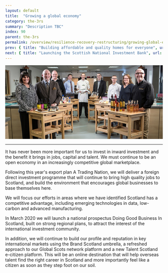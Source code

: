 ```yaml
---
layout: default
title:  "Growing a global economy"
category: the-3rs
summary: "Description TBC"
index: 90
parent: the-3rs
permalink: /overview/resilience-recovery-restructuring/growing-global-economy/
prev: { title: "Building affordable and quality homes for everyone", url: "/overview/resilience-recovery-restructuring/building-affordable-and-quality-homes-for-everyone/" }
next: { title: "Launching the Scottish National Investment Bank", url: "/overview/resilience-recovery-restructuring/launching-scottish-national-investment-bank/" }
---
```

![](/assets/images/pageimages/Overview.2.jpg)
<br>
<hr>

It has never been more important for us to invest in inward investment and the benefit it brings in jobs, capital and talent. We must continue to be an open economy in an increasingly competitive global marketplace.  

Following this year's export plan A Trading Nation, we will deliver a foreign direct investment programme that will continue to bring high quality jobs to Scotland, and build the environment that encourages global businesses to base themselves here.  

We will focus our efforts in areas where we have identified Scotland has a competitive advantage, including emerging technologies in data, low-carbon and advanced manufacturing.  

In March 2020 we will launch a national prospectus Doing Good Business In Scotland, built on strong regional plans, to attract the interest of the international investment community.  

In addition, we will continue to build our profile and reputation in key international markets using the Brand Scotland umbrella, a refreshed approach to our Global Scots network platform and a new Talent Scotland e-citizen platform. This will be an online destination that will help overseas talent find the right career in Scotland and more importantly feel like a citizen as soon as they step foot on our soil.  
